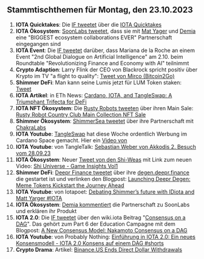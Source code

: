 ## Stammtischthemen für Montag, den 23.10.2023

1. **IOTA Quicktakes**: Die [IF tweetet](https://x.com/iota/status/1713843580601582068?s=20) über die [IOTA Quicktakes]()
2. **IOTA Ökosystem**: [SoonLabs tweetet](https://x.com/soon_labs/status/1714145393896980941?s=20), dass sie mit [Mat Yager](https://twitter.com/Mat_Yarger) und [Demia](https://twitter.com/_Demia) eine "BIGGEST ecosystem collaborations EVER" Partnerschaft eingegangen sind
3. **IOTA Event**: Die [IF tweetet](https://x.com/iota/status/1713978113661550734?s=20) darüber, dass Mariana de la Roche an einem Event "2nd Global Dialogue on Artificial Intelligence" am 2.10. beim Roundtable "Revolutionizing Finance and Economy with AI" teilnimmt
4. **Crypto Adaption**: Larry Flink der CEO von Blackrock spricht positiv über Krypto im TV "a flight to quality": [Tweet von Mirco (Bitcoin2Go)](https://x.com/bitcoin2go/status/1714170925619220546?s=20)
5. **Shimmer DeFi**: Man kann seine Lumis jetzt für LUM Token staken: [Tweet](https://x.com/ShimmerSeaDEX/status/1714166854946803980?s=20)
6. **IOTA Artikel**: in ETh News: [Cardano, IOTA, and TangleSwap: A Triumphant Trifecta for DeFi](https://www.ethnews.com/cardano-iota-and-tangleswap-a-triumphant-trifecta-for-defi/?feed_id=590&_unique_id=652d8d4256827)
7. **IOTA NFT Ökosystem**: Die [Rusty Robots tweeten](https://x.com/RustyRobotCC/status/1714270824080003435?s=20) über ihren Main Sale: [Rusty Robot Country Club Main Collection NFT Sale](https://medium.com/@RustyRobotCountryClub/rusty-robot-country-club-main-collection-nft-sale-370291703572)
8. **Shimmer Ökosystem**: [ShimmerSea tweetet](https://x.com/ShimmerSeaDEX/status/1714280107659997621?s=20) über ihre Partnerschaft mit [ChakraLabs](https://twitter.com/LabsChakra)
9. **IOTA Youtube**: [TangleSwap](https://twitter.com/TangleSwap) hat diese Woche ordentlich Werbung im Cardano Space gemacht. Hier ein [Video von ](https://youtu.be/0SHtrS0QxsI)
10. **IOTA Youtube**: von TangleTalk: [Sebastian Weber von Akkodis 2. Besuch vom 28.09.23](https://www.youtube.com/watch?v=oU2dUH2FV7E&t=1333s)
11. **IOTA Ökosystem**: Neuer [Tweet von den Shi-Weas](https://x.com/Shiuniverse/status/1714321857770360852?s=20) mit Link zum neuen Video: [Shi Universe - Game Insights Vol1](https://www.youtube.com/watch?v=H8CcmZbkYzg)
12. **Shimmer DeFi**: [Deepr Finance tweetet](https://x.com/DeeprFinance/status/1714305434188673293?s=20) über ihre [degen.deepr.finance](https://degen.deepr.finance/) die gestartet ist und verlinken den Blogpost: [Launching Deepr Degen: Meme Tokens Kickstart the Journey Ahead](https://medium.com/@NakamaLabs/launching-deepr-degen-meme-tokens-kickstart-the-journey-ahead-56afe053b82b)
13. **IOTA Youtube**: von Iotapoet: [Debating Shimmer’s future with IDiota and Matt Yarger #IOTA](https://www.youtube.com/watch?v=QvI-LDs9cTc)
14. **IOTA Ökosystem**: [Demia kommentiert](https://x.com/_Demia/status/1714338381193195615?s=209) die Partnerschaft zu SoonLabs und erklären ihr Produkt
15. **IOTA 2.0**: Die [IF tweetet](https://x.com/iota/status/1714296476145447372?s=20) über den wiki.iota Beitrag "[Consensus on a DAG](https://wiki.iota.org/learn/protocols/iota2.0/core-concepts/consensus/introduction/)". Das gehört zum Part 6 der Education Campagne mit dem Blogpost: [A New Consensus Model: Nakamoto Consensus on a DAG](https://blog.iota.org/a-new-consensus-model-iota20/)
16. **IOTA Youtube**: von Probably Nothing: [Einführung in IOTA 2.0: Ein neues Konsensmodell - IOTA 2.0 Konsens auf einem DAG #shorts](https://www.youtube.com/watch?v=YsErogmgodE)
17. **Crypto Drama**: Artikel: [Binance.US Ends Direct Dollar Withdrawals](https://unchainedcrypto.com/binance-us-ends-direct-dollar-withdrawals/)
